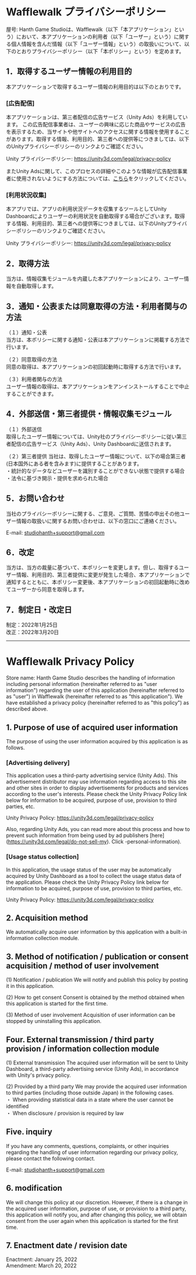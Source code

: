 # Wafflewalk プライバシーポリシー

屋号: Hanth Game Studioは、Wafflewalk（以下「本アプリケーション」という）において、本アプリケーションの利用者（以下「ユーザー」という）に関する個人情報を含んだ情報（以下「ユーザー情報」という）の取扱いについて、以下のとおりプライバシーポリシー（以下「本ポリシー」という）を定めます。

## 1．取得するユーザー情報の利用目的
本アプリケーションで取得するユーザー情報の利用目的は以下のとおりです。

### [広告配信]
本アプリケーションは、第三者配信の広告サービス（Unity Ads）を利用しています。
この広告配信事業者は、ユーザーの興味に応じた商品やサービスの広告を表示するため、当サイトや他サイトへのアクセスに関する情報を使用することがあります。取得する情報、利用目的、第三者への提供等につきましては、以下のUnityプライバシーポリシーのリンクよりご確認ください。

Unity プライバシーポリシー: https://unity3d.com/legal/privacy-policy

またUnity Adsに関して、このプロセスの詳細やこのような情報が広告配信事業者に使用されないようにする方法については、[こちら](https://unity3d.com/legal/do-not-sell-my-personal-information)をクリックしてください。

### [利用状況収集]
本アプリでは、アプリの利用状況データを収集するツールとしてUnity Dashboardによりユーザーの利用状況を自動取得する場合がございます。取得する情報、利用目的、第三者への提供等につきましては、以下のUnityプライバシーポリシーのリンクよりご確認ください。

Unity プライバシーポリシー: https://unity3d.com/legal/privacy-policy


## 2．取得方法
当方は、情報収集モジュールを内蔵した本アプリケーションにより、ユーザー情報を自動取得します。


## 3．通知・公表または同意取得の方法・利用者関与の方法
（１）通知・公表  
     当方は、本ポリシーに関する通知・公表は本アプリケーションに掲載する方法で行います。

（２）同意取得の方法  
     同意の取得は、本アプリケーションの初回起動時に取得する方法で行います。

（３）利用者関与の方法  
     ユーザー情報の取得は、本アプリケーションをアンインストールすることで中止することができます。

## 4．外部送信・第三者提供・情報収集モジュール
（１）外部送信  
     取得したユーザー情報については、Unity社のプライバシーポリシーに従い第三者配信の広告サービス（Unity Ads）、Unity Dashboardに送信されます。

（２）第三者提供
     当社は、取得したユーザー情報について、以下の場合第三者(日本国外にある者を含みます)に提供することがあります。  
     ・統計的なデータなどユーザーを識別することができない状態で提供する場合  
     ・法令に基づき開示・提供を求められた場合


## 5．お問い合わせ
当社のプライバシーポリシーに関する、ご意見、ご質問、苦情の申出その他ユーザー情報の取扱いに関するお問い合わせは、以下の窓口にご連絡ください。

E-mail: studiohanth+support@gmail.com


## 6．改定
当方は、当方の裁量に基づいて、本ポリシーを変更します。但し、取得するユーザー情報、利用目的、第三者提供に変更が発生した場合、本アプリケーションで通知するとともに、本ポリシー変更後、本アプリケーションの初回起動時に改めてユーザーから同意を取得します。


## 7．制定日・改定日
制定：2022年1月25日  
改正：2022年3月20日



---
# Wafflewalk Privacy Policy

Store name: Hanth Game Studio describes the handling of information including personal information (hereinafter referred to as "user information") regarding the user of this application (hereinafter referred to as "user") in Wafflewalk (hereinafter referred to as "this application"). We have established a privacy policy (hereinafter referred to as "this policy") as described above.

## 1. Purpose of use of acquired user information
The purpose of using the user information acquired by this application is as follows.

### [Advertising delivery]
This application uses a third-party advertising service (Unity Ads).
This advertisement distributor may use information regarding access to this site and other sites in order to display advertisements for products and services according to the user's interests. Please check the Unity Privacy Policy link below for information to be acquired, purpose of use, provision to third parties, etc.

Unity Privacy Policy: https://unity3d.com/legal/privacy-policy

Also, regarding Unity Ads, you can read more about this process and how to prevent such information from being used by ad publishers [here] (https://unity3d.com/legal/do-not-sell-my). Click -personal-information).

### [Usage status collection]
In this application, the usage status of the user may be automatically acquired by Unity Dashboard as a tool to collect the usage status data of the application. Please check the Unity Privacy Policy link below for information to be acquired, purpose of use, provision to third parties, etc.

Unity Privacy Policy: https://unity3d.com/legal/privacy-policy


## 2. Acquisition method
We automatically acquire user information by this application with a built-in information collection module.


## 3. Method of notification / publication or consent acquisition / method of user involvement
(1) Notification / publication
     We will notify and publish this policy by posting it in this application.

(2) How to get consent
     Consent is obtained by the method obtained when this application is started for the first time.

(3) Method of user involvement
     Acquisition of user information can be stopped by uninstalling this application.

## Four. External transmission / third party provision / information collection module
(1) External transmission
     The acquired user information will be sent to Unity Dashboard, a third-party advertising service (Unity Ads), in accordance with Unity's privacy policy.

(2) Provided by a third party
     We may provide the acquired user information to third parties (including those outside Japan) in the following cases.  
     ・ When providing statistical data in a state where the user cannot be identified  
     ・ When disclosure / provision is required by law


## Five. inquiry
If you have any comments, questions, complaints, or other inquiries regarding the handling of user information regarding our privacy policy, please contact the following contact.

E-mail: studiohanth+support@gmail.com


## 6. modification
We will change this policy at our discretion. However, if there is a change in the acquired user information, purpose of use, or provision to a third party, this application will notify you, and after changing this policy, we will obtain consent from the user again when this application is started for the first time.


## 7. Enactment date / revision date
Enactment: January 25, 2022  
Amendment: March 20, 2022
